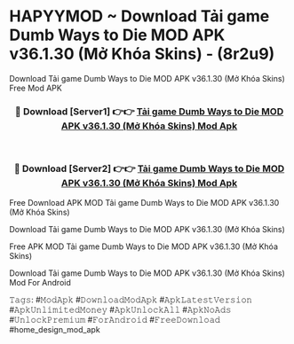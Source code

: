 # HAPYYMOD ~ Download Tải game Dumb Ways to Die MOD APK v36.1.30 (Mở Khóa Skins) - (8r2u9)
Download Tải game Dumb Ways to Die MOD APK v36.1.30 (Mở Khóa Skins) Free Mod APK

<div align="center">
<h3>🔴 Download [Server1] 👉👉 <a href="https://apk-comot.site?title=Tải_game_Dumb_Ways_to_Die_MOD_APK_v36.1.30_(Mở_Khóa_Skins)">Tải game Dumb Ways to Die MOD APK v36.1.30 (Mở Khóa Skins) Mod Apk</a></h3><br>

<h3>🔴 Download [Server2] 👉👉 <a href="https://apk-comot.site?title=Tải_game_Dumb_Ways_to_Die_MOD_APK_v36.1.30_(Mở_Khóa_Skins)">Tải game Dumb Ways to Die MOD APK v36.1.30 (Mở Khóa Skins) Mod Apk</a></h3>
</div>


Free Download APK MOD Tải game Dumb Ways to Die MOD APK v36.1.30 (Mở Khóa Skins)

Download Tải game Dumb Ways to Die MOD APK v36.1.30 (Mở Khóa Skins) 

Free APK MOD Tải game Dumb Ways to Die MOD APK v36.1.30 (Mở Khóa Skins) 

Download Tải game Dumb Ways to Die MOD APK v36.1.30 (Mở Khóa Skins) Mod For Android

𝚃𝚊𝚐𝚜: #𝙼𝚘𝚍𝙰𝚙𝚔 #𝙳𝚘𝚠𝚗𝚕𝚘𝚊𝚍𝙼𝚘𝚍𝙰𝚙𝚔 #𝙰𝚙𝚔𝙻𝚊𝚝𝚎𝚜𝚝𝚅𝚎𝚛𝚜𝚒𝚘𝚗 #𝙰𝚙𝚔𝚄𝚗𝚕𝚒𝚖𝚒𝚝𝚎𝚍𝙼𝚘𝚗𝚎𝚢 #𝙰𝚙𝚔𝚄𝚗𝚕𝚘𝚌𝚔𝙰𝚕𝚕 #𝙰𝚙𝚔𝙽𝚘𝙰𝚍𝚜 #𝚄𝚗𝚕𝚘𝚌𝚔𝙿𝚛𝚎𝚖𝚒𝚞𝚖 #𝙵𝚘𝚛𝙰𝚗𝚍𝚛𝚘𝚒𝚍 #𝙵𝚛𝚎𝚎𝙳𝚘𝚠𝚗𝚕𝚘𝚊𝚍 #home_design_mod_apk
